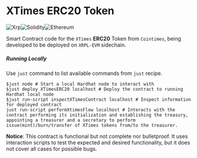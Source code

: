 # XTimes ERC20 Token
![Xrp](https://img.shields.io/badge/Xrp-black?style=for-the-badge&logo=xrp&logoColor=white)![Solidity](https://img.shields.io/badge/Solidity-%23363636.svg?style=for-the-badge&logo=solidity&logoColor=white)![Ethereum](https://img.shields.io/badge/Ethereum-3C3C3D?style=for-the-badge&logo=Ethereum&logoColor=white)



Smart Contract code for the `XTimes` **ERC20** Token from `Cointimes`, being developed to be deployed on `XRPL-EVM` sidechain.



##### Running Locally

Use `just` command to list available commands from `just` recipe.

```shell
$just node # Start a local Hardhat node to interact with
$just deploy XTimesERC20 localhost # Deploy the contract to running Hardhat local node
$just run-script inspectXTimesContract localhost # Inspect information for deployed contract
just run-script performXtimesFlow localhost # Interacts with the contract performing its initialization and establishing the treasury, appointing a treasurer and a secretary to perform issue(mint)/burn/transfer of XTimes tokens from/to the treasurer.

```



**Notice**: This contract is functional but not complete nor bulletproof. It uses interaction scripts to test the expected and desired functionality, but it does not cover all cases for possible bugs.

